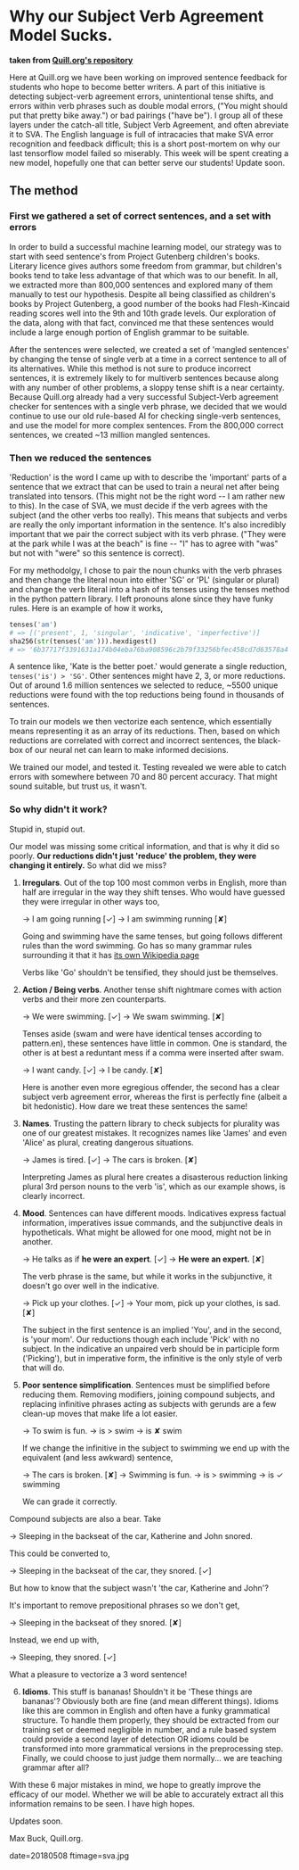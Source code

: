 
# Why our Subject Verb Agreement Model Sucks.

**taken from [Quill.org's repository](https://github.com/empirical-org/Quill-NLP-Tools-and-Datasets/blob/iss74/sva-error-detection-eval/utils/qfragment/qfragment/WHY_OUR_SVA_MODEL_SUCKS.md)** 

Here at Quill.org we have been working on improved sentence feedback for
students who hope to become better writers.  A part of this initiative is
detecting subject-verb agreement errors, unintentional tense shifts, and errors
within verb phrases such as double modal errors, ("You might should put that
pretty bike away.") or bad pairings ("have be").  I group all of these layers
under the catch-all title, Subject Verb Agreement, and often abreviate it to
SVA. The English language is full of intracacies that make SVA error recognition
and feedback difficult; this is a short post-mortem on why our last tensorflow
model failed so miserably.  This week will be spent creating a new model,
hopefully one that can better serve our students!  Update soon.

## The method

### First we gathered a set of correct sentences, and a set with errors 

In order to build a successful machine learning model, our strategy was to start
with seed sentence's from Project Gutenberg children's books. Literary licence
gives authors some freedom from grammar, but children's books tend to take less
advantage of that which was to our benefit. In all, we extracted more than 800,000
sentences and explored many of them manually to test our hypothesis. Despite all
being classified as children's books by Project Gutenberg, a good number of the
books had Flesh-Kincaid reading scores well into the 9th and 10th grade levels.
Our exploration of the data, along with that fact, convinced me that these
sentences would include a large enough portion of English grammar to be
suitable.

After the sentences were selected, we created a set of 'mangled sentences' by
changing the tense of single verb at a time in a correct sentence to all of its
alternatives. While this method is not sure to produce incorrect sentences, it
is extremely likely to for multiverb sentences because along with any number of
other problems, a sloppy tense shift is a near certainty.  Because Quill.org
already had a very successful Subject-Verb agreement checker for sentences with
a single verb phrase, we decided that we would continue to use our old
rule-based AI for checking single-verb sentences, and use the model for more
complex sentences.  From the 800,000 correct sentences, we created ~13 million
mangled sentences. 

### Then we reduced the sentences

'Reduction' is the word I came up with to describe the 'important' parts of a
sentence that we extract that can be used to train a neural net after being
translated into tensors. (This might not be the right word -- I am rather new to
this). In the case of SVA, we must decide if the verb agrees with the subject
(and the other verbs too really). This means that subjects and verbs are really
the only important information in the sentence.  It's also incredibly important
that we pair the correct subject with its verb phrase. ("They were at the park
while I was at the beach" is fine -- "I" has to agree with "was" but not with
"were" so this sentence is correct). 

For my methodolgy, I chose to pair the noun chunks with the verb phrases and
then change the literal noun into either 'SG' or 'PL' (singular or plural) and
change the verb literal into a hash of its tenses using the tenses method in the
python pattern library. I left pronouns alone since they have funky rules. Here
is an example of how it works,

```py
tenses('am')
# => [('present', 1, 'singular', 'indicative', 'imperfective')]
sha256(str(tenses('am'))).hexdigest()
# => '6b37717f3391631a174b04eba76ba908596c2b79f33256bfec458cd7d63578a4'
```

A sentence like, 'Kate is the better poet.' would generate a single reduction,
`tenses('is') > 'SG'`. Other sentences might have 2, 3, or more reductions.  Out
of around 1.6 million sentences we selected to reduce, ~5500 unique reductions
were found with the top reductions being found in thousands of sentences.

To train our models we then vectorize each sentence, which essentially means
representing it as an array of its reductions. Then, based on which reductions
are correlated with correct and incorrect sentences, the black-box of our neural
net can learn to make informed decisions.

We trained our model, and tested it. Testing revealed we were able to catch
errors with somewhere between 70 and 80 percent accuracy.  That might sound
suitable, but trust us, it wasn't.

### So why didn't it work?

Stupid in, stupid out.

Our model was missing some critical information, and that is why it did so
poorly. **Our reductions didn't just 'reduce' the problem, they were changing it
entirely.** So what did we miss?

1. **Irregulars**. Out of the top 100 most common verbs in English, more than
   half are irregular in the way they shift tenses. Who would have guessed they
   were irregular in other ways too,

   → I am going running [✓]
   → I am swimming running [✘]

   Going and swimming have the same tenses, but going follows different rules
   than the word swimming. Go has so many grammar rules surrounding it that it
   has [its own Wikipedia page](https://en.wikipedia.org/wiki/Go_(verb)) 

   Verbs like 'Go' shouldn't be tensified, they should just be themselves.

2. **Action / Being verbs**. Another tense shift nightmare comes with action
   verbs and their more zen counterparts.

   → We were swimming. [✓]
   → We swam swimming. [✘]

   Tenses aside (swam and were have identical tenses according to pattern.en),
   these sentences have little in common. One is standard, the other is at best
   a reduntant mess if a comma were inserted after swam.

   → I want candy. [✓]
   → I be candy. [✘]

   Here is another even more egregious offender, the second has a clear subject
   verb agreement error, whereas the first is perfectly fine (albeit a bit
   hedonistic).  How dare we treat these sentences the same!

3. **Names**. Trusting the pattern library to check subjects for plurality was
   one of our greatest mistakes. It recognizes names like 'James' and even
   'Alice' as plural, creating dangerous situations.

   → James is tired. [✓]
   → The cars is broken. [✘]

   Interpreting James as plural here creates a disasterous reduction linking
   plural 3rd person nouns to the verb 'is', which as our example shows, is
   clearly incorrect.

4. **Mood**. Sentences can have different moods. Indicatives express factual
   information, imperatives issue commands, and the subjunctive deals in
   hypotheticals. What might be allowed for one mood, might not be in another.

   → He talks as if **he were an expert**. [✓]
   → **He were an expert.** [✘]

   The verb phrase is the same, but while it works in the subjunctive, it
   doesn't go over well in the indicative.

   → Pick up your clothes. [✓]
   → Your mom, pick up your clothes, is sad.  [✘]

   The subject in the first sentence is an implied 'You', and in the second, is
   'your mom'.  Our reductions though each include 'Pick' with no subject. In
   the indicative an unpaired verb should be in participle form ('Picking'), but in
   imperative form, the infinitive is the only style of verb that will do.

5. **Poor sentence simplification**. Sentences must be simplified before
   reducing them.  Removing modifiers, joining compound subjects, and  replacing
   infinitive phrases acting as subjects with gerunds are a few clean-up moves
   that make life a lot easier. 

   → To swim is fun. → is > swim →  is ✘ swim 

   If we change the infinitive in the subject to swimming we end up with the
   equivalent (and less awkward) sentence,

   → The cars is broken. [✘]
   → Swimming is fun. → is > swimming →  is ✓ swimming 
   
   We can grade it correctly.

  Compound subjects are also a bear. Take
  
   → Sleeping in the backseat of the car, Katherine and John snored.

   This could be converted to,

   → Sleeping in the backseat of the car, they snored. [✓]

   But how to know that the subject wasn't 'the car, Katherine and John'? 

   It's important to remove prepositional phrases so we don't get,

   → Sleeping in the backseat of they snored. [✘]
   
   Instead, we end up with,

   → Sleeping, they snored. [✓]

   What a pleasure to vectorize a 3 word sentence!

6. **Idioms**. This stuff is bananas! Shouldn't it be 'These things are
   bananas'? Obviously both are fine (and mean different things). Idioms like
   this are common in English and often have a funky grammatical structure.  To
   handle them properly, they should be extracted from our training set or
   deemed negligible in number, and a rule based system could provide a second
   layer of detection OR idioms could be transformed into more grammatical
   versions in the preprocessing step. Finally, we could choose to just judge
   them normally... we are teaching grammar after all?

With these 6 major mistakes in mind, we hope to greatly improve the efficacy of
our model. Whether we will be able to accurately extract all this information
remains to be seen.  I have high hopes.

Updates soon.

Max Buck, Quill.org.


date=20180508
ftimage=sva.jpg
